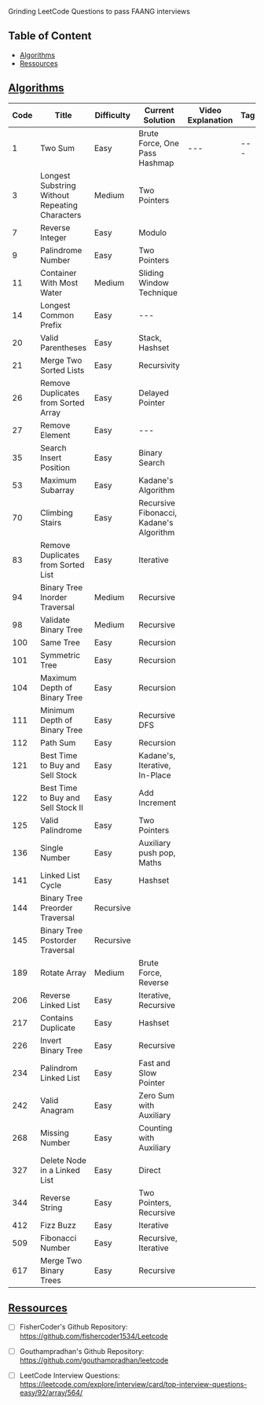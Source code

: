 Grinding LeetCode Questions to pass FAANG interviews

## Table of Content

* [Algorithms](#algorithms)
* [Ressources](#ressources)


## [Algorithms](#algorithms)

  Code | Title | Difficulty | Current Solution | Video Explanation | Tag | Status |
  --- | --- | --- | --- | --- | --- | --- |
  1 | Two Sum | Easy | Brute Force, One Pass Hashmap | --- | --- |
  3 | Longest Substring Without Repeating Characters | Medium | Two Pointers |
  7 | Reverse Integer | Easy | Modulo |
  9 | Palindrome Number | Easy | Two Pointers |
  11 | Container With Most Water | Medium | Sliding Window Technique |
  14 | Longest Common Prefix | Easy | --- | |
  20 | Valid Parentheses | Easy | Stack, Hashset | |
  21 | Merge Two Sorted Lists | Easy | Recursivity | | |
  26 | Remove Duplicates from Sorted Array | Easy | Delayed Pointer | |
  27 | Remove Element | Easy | --- | |
  35 | Search Insert Position | Easy | Binary Search |
  53 | Maximum Subarray | Easy | Kadane's Algorithm |
  70 | Climbing Stairs | Easy | Recursive Fibonacci, Kadane's Algorithm |
  83 | Remove Duplicates from Sorted List | Easy | Iterative |
  94 | Binary Tree Inorder Traversal | Medium | Recursive |
  98 | Validate Binary Tree | Medium | Recursive |
  100 | Same Tree | Easy | Recursion |
  101 | Symmetric Tree | Easy | Recursion |
  104 | Maximum Depth of Binary Tree | Easy | Recursion |
  111 | Minimum Depth of Binary Tree | Easy | Recursive DFS |
  112 | Path Sum | Easy | Recursion |
  121 | Best Time to Buy and Sell Stock | Easy | Kadane's, Iterative, In-Place |
  122 | Best Time to Buy and Sell Stock II | Easy | Add Increment
  125 | Valid Palindrome | Easy | Two Pointers
  136 | Single Number | Easy | Auxiliary push pop, Maths |
  141 | Linked List Cycle | Easy | Hashset |
  144 | Binary Tree Preorder Traversal | Recursive |
  145 | Binary Tree Postorder Traversal | Recursive |
  189 | Rotate Array | Medium | Brute Force, Reverse |
  206 | Reverse Linked List | Easy | Iterative, Recursive |
  217 | Contains Duplicate | Easy | Hashset |
  226 | Invert Binary Tree | Easy | Recursive |
  234 | Palindrom Linked List | Easy | Fast and Slow Pointer |
  242 | Valid Anagram | Easy | Zero Sum with Auxiliary |
  268 | Missing Number | Easy | Counting with Auxiliary |
  327 | Delete Node in a Linked List | Easy | Direct
  344 | Reverse String | Easy | Two Pointers, Recursive |
  412 | Fizz Buzz | Easy | Iterative |
  509 | Fibonacci Number | Easy | Recursive, Iterative |
  617 | Merge Two Binary Trees | Easy | Recursive |

## [Ressources](#ressources)

  - [ ] FisherCoder's Github Repository: https://github.com/fishercoder1534/Leetcode
  - [ ] Gouthampradhan's Github Repository: https://github.com/gouthampradhan/leetcode
  - [ ] LeetCode Interview Questions: https://leetcode.com/explore/interview/card/top-interview-questions-easy/92/array/564/

